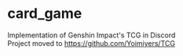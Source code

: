 # card_game
Implementation of Genshin Impact's TCG in Discord  
Project moved to https://github.com/Yoimiyers/TCG
